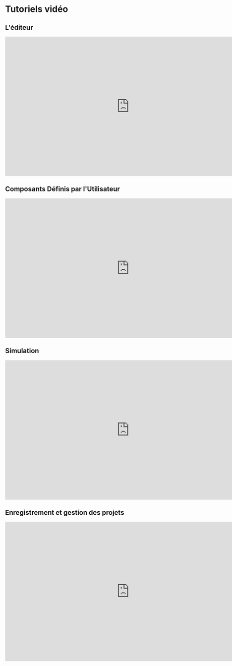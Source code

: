 # Tutoriels vidéo

## L'éditeur

<iframe class="video" width="800" height="450" src="https://www.youtube.com/embed/tX7HT_0MZRo" frameborder="0"
        allow="accelerometer; autoplay; encrypted-media; gyroscope; picture-in-picture"
        allowfullscreen>
</iframe>

## Composants Définis par l'Utilisateur

<iframe class="video" width="800" height="450" src="https://www.youtube.com/embed/fSErH93I-Wg" frameborder="0"
        allow="accelerometer; autoplay; encrypted-media; gyroscope; picture-in-picture"
        allowfullscreen>
</iframe>

## Simulation

<iframe class="video" width="800" height="450" src="https://www.youtube.com/embed/WjpChcxn18k" frameborder="0"
        allow="accelerometer; autoplay; encrypted-media; gyroscope; picture-in-picture"
        allowfullscreen>
</iframe>

## Enregistrement et gestion des projets

<iframe class="video" width="800" height="450" src="https://www.youtube.com/embed/VtS4E0L2MyU" frameborder="0"
        allow="accelerometer; autoplay; encrypted-media; gyroscope; picture-in-picture"
        allowfullscreen>
</iframe>
